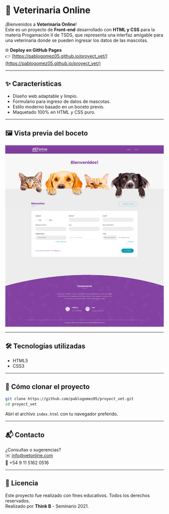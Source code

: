 ﻿# 🐾 Veterinaria Online

¡Bienvenidos a **Veterinaria Online**!  
Este es un proyecto de **Front-end** desarrollado con **HTML y CSS** para la materia Progamación II de TSDS, que representa una interfaz amigable para una veterinaria donde se pueden ingresar los datos de las mascotas.

🌐 **Deploy en GitHub Pages**  
👉 [https://pablogomez05.github.io/proyect_vet/](https://pablogomez05.github.io/proyect_vet/)

---

## ✨ Características

- Diseño web adaptable y limpio.
- Formulario para ingreso de datos de mascotas.
- Estilo moderno basado en un boceto previo.
- Maquetado 100% en HTML y CSS puro.

---

## 🖼️ Vista previa del boceto

![Vista previa del boceto](assets/boceto_vet.png)  


---

## 🛠️ Tecnologías utilizadas

- HTML5
- CSS3

---

## 🚀 Cómo clonar el proyecto

```bash
git clone https://github.com/pablogomez05/proyect_vet.git
cd proyect_vet
```

Abrí el archivo `index.html` con tu navegador preferido.

---

## 📬 Contacto

¿Consultas o sugerencias?  
✉️ info@vetonline.com  
📱 +54 9 11 5162 0516

---

## 📄 Licencia

Este proyecto fue realizado con fines educativos. Todos los derechos reservados.  
Realizado por **Think B** - Seminario 2021.
